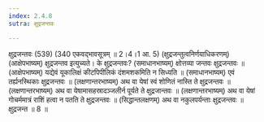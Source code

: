 ```yaml
---
index: 2.4.8
sutra: क्षुद्रजन्तवः

---
```

 क्षुद्रजन्तवः (539) (340 एकवद्भावसूत्रम् ॥ 2।4।1 आ. 5) (क्षुद्रजन्तुत्वनिर्णयाधिकरणम्) (आक्षेपभाष्यम्) क्षुद्रजन्तव इत्युच्यते। के क्षुद्रजन्तवः? (समाधानभाष्यम्) क्षोत्तव्या जन्तवः क्षुद्रजन्तवः ॥ (आक्षेपभाष्यम्) यद्येवं यूकालिक्षं कीटपिपीलिकं दंशमशकमिति न सिध्यति ॥ (समाधानभाष्यम्) एवं तर्ह्यनस्थिकाः क्षुद्रजन्तवः ॥ (लक्षणान्तरभाष्यम्) अथ वा येषां स्वं शोणितं नास्ति ते क्षुद्रजन्तवः ॥ (लक्षणान्तरभाष्यम्) अथ वा येषामासहस्रादञ्जलीर्न पूर्यते ते क्षुद्रजान्तवः ॥ (लक्षणान्तरभाष्यम्) अथ वा येषां गोचर्ममात्रं राशिं हत्वा न पतति ते क्षुद्रजन्तवः ॥ (सिद्धान्तलक्षणम्) अथ वा नकुलपर्यन्ताः क्षुद्रजन्तवः ॥ क्षुद्रजन्त ॥ 8 ॥ 